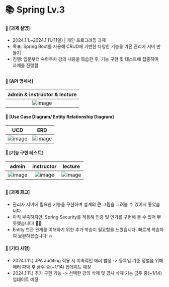 ####
# 📚 Spring Lv.3
#### 📌 [과제 설명]
- 2024.1.1.~2024.1.11.(11일) | 개인 프로그래밍 과제
- 목표: Spring Boot를 사용해 CRUD에 기반한 다양한 기능을 가진 관리자 서버 만들기
- 진행: 입문부터 숙련주차 강의 내용을 복습한 후, 기능 구현 및 테스트에 집중하여 과제를 진행함
##
#### 📌 [API 명세서]
|admin & instructor & lecture|
|:---:|
|![image](https://github.com/jisulee-shsf/spring-hanghae99-assignment-level3/assets/109773795/426f3883-e143-4b3e-9335-d2687429eb98)|
####
#### 📌 [Use Case Diagram/ Entity Relationship Diagram]
|UCD|ERD|
|:---:|:---:|
|![image](https://github.com/jisulee-shsf/spring-hanghae99-assignment-level3/assets/109773795/7d98a6e4-dc03-4087-a8cb-421189858a9e)|![image](https://github.com/jisulee-shsf/spring-hanghae99-assignment-level3/assets/109773795/0307230a-3edb-411a-86a1-abf93002692b)|
####
#### 📌 [기능 구현 테스트]
|admin|instructor|lecture|
|:---:|:---:|:---:|
|![image](https://github.com/jisulee-shsf/spring-hanghae99-assignment-level3/assets/109773795/7e5ab63f-1aac-42d7-802d-2fe1ff85dffa)|![image](https://github.com/jisulee-shsf/spring-hanghae99-assignment-level3/assets/109773795/98ed4418-b19d-4d81-9674-cfcfb20b1626)|![image](https://github.com/jisulee-shsf/spring-hanghae99-assignment-level3/assets/109773795/50e0e426-359a-4e32-90f1-41d8d17f4156)|
##
#### 📌 [과제 회고]
- 관리자 서버에 필요한 기능을 구현하며 설계의 큰 그림을 그려볼 수 있어서 좋았습니다.
- 아직 부족하지만, Spring Security를 적용해 인증 및 인가를 구현해 볼 수 있어 뿌듯했습니다! 👏🏻
- Entity 연관 관계를 이해하기 위한 추가 학습이 필요함을 느꼈습니다. 빠르게 학습하여 보완하겠습니다! 🔥
####
#### 📌 [기타 사항]
- 2024.1.11.) JPA auditing 적용 시 지속적인 에러 발생 -> 등록일 기준 정렬을 위해 에러 파악 후 금주 중(~1/14) 업데이트 예정
- 2024.1.11.) 추가 구현 기능 -> 선택한 강의 삭제 및 강사 삭제 기능 금주 중(~1/14) 업데이트 예정
####
